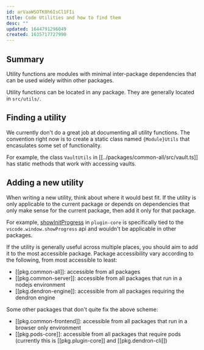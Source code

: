 ```yaml
---
id: arVaaWSOTK0h6IsCl1FIi
title: Code Utilities and how to find them
desc: ""
updated: 1644791296049
created: 1635717727990
---
```


## Summary

Utility functions are modules with minimal inter-package dependencies that can be used widely within other packages.

Utility functions can be located in any package. They are generally located in `src/utils/`.

## Finding a utility

We currently don't do a great job at documenting all utility functions. The convention right now is to create a static class named `{Module}Utils` that encasulates some set of functionality.

For example, the class `VaultUtils` in [[../packages/common-all/src/vault.ts]] has static methods that work with accessing vaults.

## Adding a new utility

When writing a new utility, think about where it would best fit. If the utility is only applicable to the current package or depends on dependencies that only make sense for the current package, then add it only for that package.

For example, [showInitProgress](https://github.com/dendronhq/dendron/blob/b9c3a8994a3d068dc65ba8afb9f06abbeaa8c195/packages/plugin-core/src/utils.ts#L605) in `plugin-core` is specifically tied to the `vscode.window.showProgress` api and wouldn't be applicable in other packages.

If the utility is generally useful across multiple places, you should aim to add it to the most accessible package. Package accessibility vary according to the following, from most accessible to least:

- [[pkg.common-all]]: accessible from all packages
- [[pkg.common-server]]: accessible from all packages that run in a nodejs environment
- [[pkg.dendron-engine]]: accessible from all packages requiring the dendron engine

Some other packages that don't quite fix the above scheme:

- [[pkg.common-frontend]]: accessible from all packages that run in a browser only environment
- [[pkg.pods-core]]: accessible from all packages that require pods (currently this is [[pkg.plugin-core]] and [[pkg.dendron-cli]])

